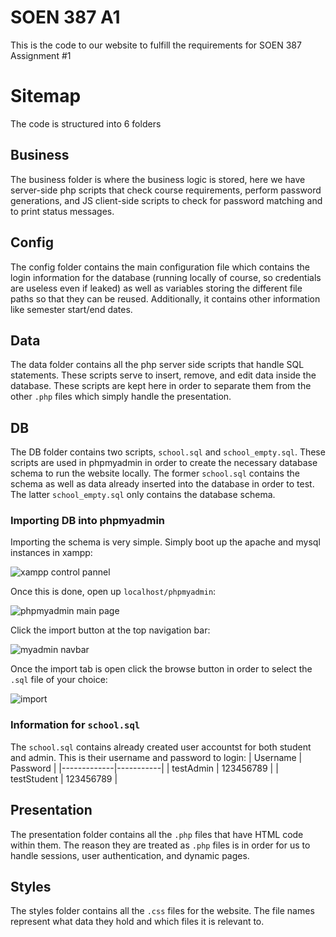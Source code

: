 # SOEN 387 A1
This is the code to our website to fulfill the requirements for SOEN 387 Assignment #1

# Sitemap
The code is structured into 6 folders

## Business
The business folder is where the business logic is stored, here we have server-side php scripts that check course requirements, perform password generations, and JS client-side scripts to check for password matching and to print status messages.

## Config
The config folder contains the main configuration file which contains the login information for the database (running locally of course, so credentials are useless even if leaked) as well as variables storing the different file paths so that they can be reused. Additionally, it contains other information like semester start/end dates.

## Data
The data folder contains all the php server side scripts that handle SQL statements. These scripts serve to insert, remove, and edit data inside the database. These scripts are kept here in order to separate them from the other `.php` files which simply handle the presentation.

## DB
The DB folder contains two scripts, `school.sql` and `school_empty.sql`. These scripts are used in phpmyadmin in order to create the necessary database schema to run the website locally. The former `school.sql` contains the schema as well as data already inserted into the database in order to test. The latter `school_empty.sql` only contains the database schema.

### Importing DB into phpmyadmin

Importing the schema is very simple. Simply boot up the apache and mysql instances in xampp:

![xampp control pannel](https://img001.prntscr.com/file/img001/YPDWvNRmQjuhmno8bqj5Zw.png)

Once this is done, open up ``localhost/phpmyadmin``:

![phpmyadmin main page](https://img001.prntscr.com/file/img001/688Cw1AdRiyaAxxZgvRQsg.png)

Click the import button at the top navigation bar:

![myadmin navbar](https://img001.prntscr.com/file/img001/vD7UgTaYSKi61h8a7RPp-A.png)

Once the import tab is open click the browse button in order to select the `.sql` file of your choice:

![import](https://img001.prntscr.com/file/img001/GqrZemKGQ3C65kSadK2FWg.png)

### Information for `school.sql`
The `school.sql` contains already created user accountst for both student and admin. This is their username and password to login:
| Username    | Password  |
|-------------|-----------|
| testAdmin   | 123456789 |
| testStudent | 123456789 |

## Presentation
The presentation folder contains all the `.php` files that have HTML code within them. The reason they are treated as `.php` files is in order for us to handle sessions, user authentication, and dynamic pages.

## Styles
The styles folder contains all the `.css` files for the website. The file names represent what data they hold and which files it is relevant to.

